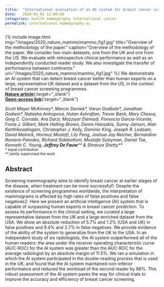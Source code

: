 ```yaml
---
title:  "International evaluation of an AI system for breast cancer screening"
date:   2020-01-01 12:00:00
categories: health mammography international cancer
permalink: international-mammography-ai
---
```


{% include image.html img="/images/2020_nature_mammo/mammo_fig1.jpg" title="Overview of the methodology of the paper." caption="Overview of the methodology of the paper. We consider two main datasets, one from the UK and one from the US. We evaluate with retrospective clinical performance as well as an independently conducted reader study. We also investigate the transfer of performance between continents."  url="/images/2020_nature_mammo/mammo_fig1.jpg" %} 
We demonstrate an AI system that can detect breast cancer better than human experts on a large, representative UK dataset and a dataset from the US, in the context of breast cancer screening programmes.  
[**Nature article**](https://www.nature.com/articles/s41586-019-1799-6){:target="_blank"}  
[**Open-access link**](https://rdcu.be/bZMTy){:target="_blank"}  

_Scott Mayer McKinney*, Marcin Sieniek*, Varun Godbole*, Jonathan Godwin*, Natasha Antropova, Hutan Ashrafian, Trevor Back, Mary Chesus, Greg C. Corrado, Ara Darzi, Mozziyar Etemadi, Florencia Garcia-Vicente, Fiona J. Gilbert, Mark Halling-Brown, Demis Hassabis, Sunny Jansen, Alan Karthikesalingam, Christopher J. Kelly, Dominic King, Joseph R. Ledsam, David Melnick, Hormuz Mostofi, Lily Peng, Joshua Jay Reicher, Bernardino Romera-Paredes, Richard Sidebottom, Mustafa Suleyman, Daniel Tse, Kenneth C. Young, **Jeffrey De Fauw**** & Shravya Shetty**_  
<sup>\* equal contribution <br/>
\** jointly supervised the work</sup>

## Abstract

Screening mammography aims to identify breast cancer at earlier stages of the disease, when treatment can be more successful1. Despite the existence of screening programmes worldwide, the interpretation of mammograms is affected by high rates of false positives and false negatives2. Here we present an artificial intelligence (AI) system that is capable of surpassing human experts in breast cancer prediction. To assess its performance in the clinical setting, we curated a large representative dataset from the UK and a large enriched dataset from the USA. We show an absolute reduction of 5.7% and 1.2% (USA and UK) in false positives and 9.4% and 2.7% in false negatives. We provide evidence of the ability of the system to generalize from the UK to the USA. In an independent study of six radiologists, the AI system outperformed all of the human readers: the area under the receiver operating characteristic curve (AUC-ROC) for the AI system was greater than the AUC-ROC for the average radiologist by an absolute margin of 11.5%. We ran a simulation in which the AI system participated in the double-reading process that is used in the UK, and found that the AI system maintained non-inferior performance and reduced the workload of the second reader by 88%. This robust assessment of the AI system paves the way for clinical trials to improve the accuracy and efficiency of breast cancer screening.
